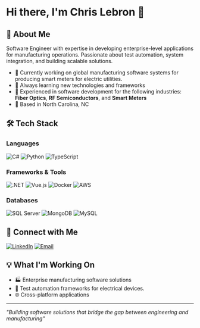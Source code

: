 # Hi there, I'm Chris Lebron 👋

## 🚀 About Me
Software Engineer with expertise in developing enterprise-level applications for manufacturing operations. Passionate about test automation, system integration, and building scalable solutions.

- 🔭 Currently working on global manufacturing software systems for producing smart meters for electric utilities.
- 🌱 Always learning new technologies and frameworks
- 💼 Experienced in software development for the following industries: **Fiber Optics**, **RF Semiconductors**, and **Smart Meters**
- 📍 Based in North Carolina, NC

## 🛠️ Tech Stack

### Languages
![C#](https://img.shields.io/badge/C%23-239120?style=flat&logo=c-sharp&logoColor=white)
![Python](https://img.shields.io/badge/Python-3776AB?style=flat&logo=python&logoColor=white)
![TypeScript](https://img.shields.io/badge/TypeScript-007ACC?style=flat&logo=typescript&logoColor=white)

### Frameworks & Tools
![.NET](https://img.shields.io/badge/.NET-512BD4?style=flat&logo=dotnet&logoColor=white)
![Vue.js](https://img.shields.io/badge/Vue.js-4FC08D?style=flat&logo=vue.js&logoColor=white)
![Docker](https://img.shields.io/badge/Docker-2496ED?style=flat&logo=docker&logoColor=white)
![AWS](https://img.shields.io/badge/AWS-232F3E?style=flat&logo=amazon-aws&logoColor=white)

### Databases
![SQL Server](https://img.shields.io/badge/SQL%20Server-CC2927?style=flat&logo=microsoft-sql-server&logoColor=white)
![MongoDB](https://img.shields.io/badge/MongoDB-47A248?style=flat&logo=mongodb&logoColor=white)
![MySQL](https://img.shields.io/badge/MySQL-4479A1?style=flat&logo=mysql&logoColor=white)

## 🔗 Connect with Me
[![LinkedIn](https://img.shields.io/badge/LinkedIn-0077B5?style=flat&logo=linkedin&logoColor=white)](https://linkedin.com/in/cjlebron)
[![Email](https://img.shields.io/badge/Email-D14836?style=flat&logo=gmail&logoColor=white)](mailto:chris@cjlebron.com)

## 💡 What I'm Working On
- 🏭 Enterprise manufacturing software solutions
- 🔧 Test automation frameworks for electrical devices.
- 🌐 Cross-platform applications

---
*"Building software solutions that bridge the gap between engineering and manufacturing"*
